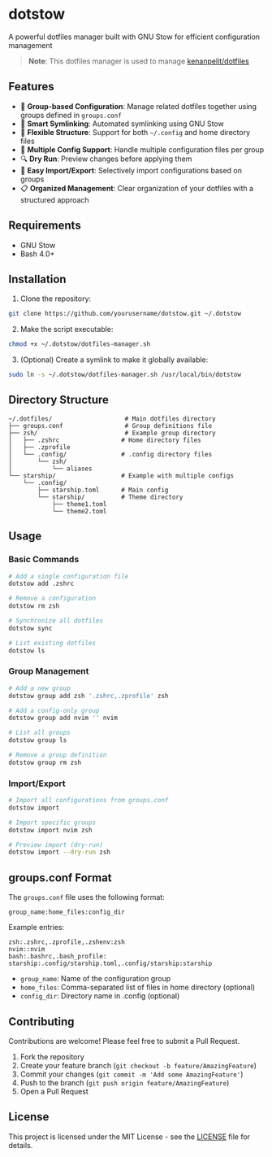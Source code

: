 # dotstow

A powerful dotfiles manager built with GNU Stow for efficient configuration management

> **Note**: This dotfiles manager is used to manage [kenanpelit/dotfiles](https://github.com/kenanpelit/dotfiles)

## Features
- 🎯 **Group-based Configuration**: Manage related dotfiles together using groups defined in `groups.conf`
- 🔄 **Smart Symlinking**: Automated symlinking using GNU Stow
- 📁 **Flexible Structure**: Support for both `~/.config` and home directory files
- 🎨 **Multiple Config Support**: Handle multiple configuration files per group
- 🔍 **Dry Run**: Preview changes before applying them
- 🚀 **Easy Import/Export**: Selectively import configurations based on groups
- 📋 **Organized Management**: Clear organization of your dotfiles with a structured approach

## Requirements

- GNU Stow
- Bash 4.0+

## Installation

1. Clone the repository:
```bash
git clone https://github.com/yourusername/dotstow.git ~/.dotstow
```

2. Make the script executable:
```bash
chmod +x ~/.dotstow/dotfiles-manager.sh
```

3. (Optional) Create a symlink to make it globally available:
```bash
sudo ln -s ~/.dotstow/dotfiles-manager.sh /usr/local/bin/dotstow
```

## Directory Structure

```
~/.dotfiles/                    # Main dotfiles directory
├── groups.conf                 # Group definitions file
├── zsh/                        # Example group directory
│   ├── .zshrc                 # Home directory files
│   ├── .zprofile
│   └── .config/               # .config directory files
│       └── zsh/
│           └── aliases
└── starship/                  # Example with multiple configs
    └── .config/
        ├── starship.toml      # Main config
        └── starship/          # Theme directory
            ├── theme1.toml
            └── theme2.toml
```

## Usage

### Basic Commands

```bash
# Add a single configuration file
dotstow add .zshrc

# Remove a configuration
dotstow rm zsh

# Synchronize all dotfiles
dotstow sync

# List existing dotfiles
dotstow ls
```

### Group Management

```bash
# Add a new group
dotstow group add zsh '.zshrc,.zprofile' zsh

# Add a config-only group
dotstow group add nvim '' nvim

# List all groups
dotstow group ls

# Remove a group definition
dotstow group rm zsh
```

### Import/Export

```bash
# Import all configurations from groups.conf
dotstow import

# Import specific groups
dotstow import nvim zsh

# Preview import (dry-run)
dotstow import --dry-run zsh
```

## groups.conf Format

The `groups.conf` file uses the following format:
```
group_name:home_files:config_dir
```

Example entries:
```
zsh:.zshrc,.zprofile,.zshenv:zsh
nvim::nvim
bash:.bashrc,.bash_profile:
starship:.config/starship.toml,.config/starship:starship
```

- `group_name`: Name of the configuration group
- `home_files`: Comma-separated list of files in home directory (optional)
- `config_dir`: Directory name in .config (optional)

## Contributing

Contributions are welcome! Please feel free to submit a Pull Request.

1. Fork the repository
2. Create your feature branch (`git checkout -b feature/AmazingFeature`)
3. Commit your changes (`git commit -m 'Add some AmazingFeature'`)
4. Push to the branch (`git push origin feature/AmazingFeature`)
5. Open a Pull Request

## License

This project is licensed under the MIT License - see the [LICENSE](LICENSE) file for details.
